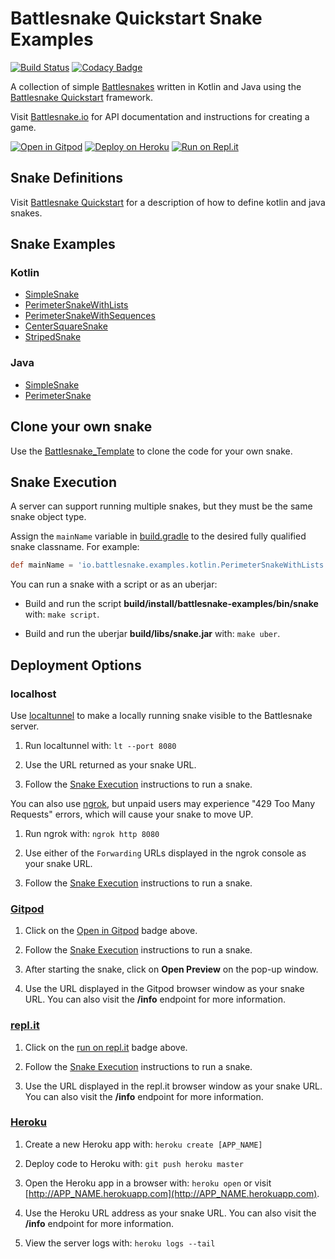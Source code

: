 # Battlesnake Quickstart Snake Examples

[![Build Status](https://travis-ci.org/pambrose/battlesnake-examples.svg?branch=master)](https://travis-ci.org/pambrose/battlesnake-examples)
[![Codacy Badge](https://api.codacy.com/project/badge/Grade/026f7e49beb9432fbdf0cf47b5e40eb3)](https://www.codacy.com/app/pambrose/battlesnake-examples?utm_source=github.com&amp;utm_medium=referral&amp;utm_content=pambrose/battlesnake-examples&amp;utm_campaign=Badge_Grade)

A collection of simple [Battlesnakes](http://battlesnake.io) written in Kotlin and Java using 
the [Battlesnake Quickstart](https://github.com/pambrose/battlesnake-quickstart) framework.

Visit [Battlesnake.io](https://docs.battlesnake.io) for API documentation and instructions for creating a game.

[![Open in Gitpod](https://gitpod.io/button/open-in-gitpod.svg)](https://gitpod.io/#https://github.com/pambrose/battlesnake-examples)
[![Deploy on Heroku](https://www.herokucdn.com/deploy/button.svg)](https://heroku.com/deploy?template=https://github.com/pambrose/battlesnake-examples)
[![Run on Repl.it](https://repl.it/badge/github/pambrose/battlesnake-examples)](https://repl.it/github/pambrose/battlesnake-examples)

## Snake Definitions

Visit [Battlesnake Quickstart](https://github.com/pambrose/battlesnake-quickstart) for a description
of how to define kotlin and java snakes.

## Snake Examples

### Kotlin
* [SimpleSnake](src/main/kotlin/io/battlesnake/examples/kotlin/SimpleSnake.kt)
* [PerimeterSnakeWithLists](src/main/kotlin/io/battlesnake/examples/kotlin/PerimeterSnakeWithLists.kt)
* [PerimeterSnakeWithSequences](src/main/kotlin/io/battlesnake/examples/kotlin/PerimeterSnakeWithSequences.kt)
* [CenterSquareSnake](src/main/kotlin/io/battlesnake/examples/kotlin/CenterSquareSnake.kt)
* [StripedSnake](src/main/kotlin/io/battlesnake/examples/kotlin/StripedSnake.kt)

### Java
* [SimpleSnake](src/main/java/io/battlesnake/examples/java/SimpleSnake.java)
* [PerimeterSnake](src/main/java/io/battlesnake/examples/java/PerimeterSnake.java)

## Clone your own snake

Use the [Battlesnake_Template](https://github.com/pambrose/battlesnake-template) to clone 
the code for your own snake.

## Snake Execution

A server can support running multiple snakes, but they must be the same snake object type.

Assign the `mainName` variable in [build.gradle](./build.gradle#L36) to the desired fully qualified 
snake classname. For example:
```groovy
def mainName = 'io.battlesnake.examples.kotlin.PerimeterSnakeWithLists'
```

You can run a snake with a script or as an uberjar:

* Build and run the script **build/install/battlesnake-examples/bin/snake** with: `make script`.

* Build and run the uberjar **build/libs/snake.jar** with: `make uber`.

## Deployment Options

### localhost

Use [localtunnel](https://theboroer.github.io/localtunnel-www/) to make a locally running snake visible to the
Battlesnake server.

1) Run localtunnel with: `lt --port 8080`

2) Use the URL returned as your snake URL.

3) Follow the [Snake Execution](#snake-execution) instructions to run a snake.

You can also use [ngrok](https://ngrok.com), but unpaid users may experience "429 Too Many Requests" errors, which will
cause your snake to move UP.

1) Run ngrok with: `ngrok http 8080`

2) Use either of the `Forwarding` URLs displayed in the ngrok console as your snake URL.

3) Follow the [Snake Execution](#snake-execution) instructions to run a snake.

### [Gitpod](https://gitpod.io)

1) Click on the [Open in Gitpod](https://gitpod.io/#https://github.com/pambrose/battlesnake-examples)
badge above.
 
2) Follow the [Snake Execution](#snake-execution) instructions to run a snake. 

3) After starting the snake, click on **Open Preview** on the pop-up window.

4) Use the URL displayed in the Gitpod browser window as your snake URL. You can
also visit the **/info** endpoint for more information.

### [repl.it](https://repl.it)

1) Click on the [run on repl.it](https://repl.it/github/pambrose/battlesnake-examples)
badge above.
 
2) Follow the [Snake Execution](#snake-execution) instructions to run a snake. 

3) Use the URL displayed in the repl.it browser window as your snake URL.
You can also visit the **/info** endpoint for more information.

### [Heroku](https://www.heroku.com)

1) Create a new Heroku app with: `heroku create [APP_NAME]`

2) Deploy code to Heroku with: `git push heroku master`

3) Open the Heroku app in a browser with: `heroku open` 
or visit [http://APP_NAME.herokuapp.com](http://APP_NAME.herokuapp.com).

4) Use the Heroku URL address as your snake URL. You can
also visit the **/info** endpoint for more information.

5) View the server logs with: `heroku logs --tail`

